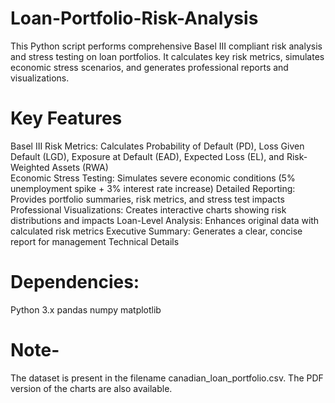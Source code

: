 # Loan-Portfolio-Risk-Analysis
This Python script performs comprehensive Basel III compliant risk analysis and stress testing on loan portfolios. It calculates key risk metrics, simulates economic stress scenarios, and generates professional reports and visualizations.
# Key Features
Basel III Risk Metrics: Calculates Probability of Default (PD), Loss Given Default (LGD), Exposure at Default (EAD), Expected Loss (EL), and Risk-Weighted Assets (RWA)<br>                                         Economic Stress Testing: Simulates severe economic conditions (5% unemployment spike + 3% interest rate increase)
Detailed Reporting: Provides portfolio summaries, risk metrics, and stress test impacts
Professional Visualizations: Creates interactive charts showing risk distributions and impacts
Loan-Level Analysis: Enhances original data with calculated risk metrics
Executive Summary: Generates a clear, concise report for management
Technical Details
# Dependencies:
Python 3.x
pandas
numpy
matplotlib
# Note-
The dataset is present in the filename canadian_loan_portfolio.csv. The PDF version of the charts are also available.
